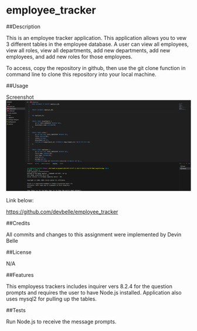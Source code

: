 # employee_tracker

##Description

This is an employee tracker application. This application allows you to vew 3 different tables in the employee database. A user can view all employees, view all roles, view all departments, add new departments, add new employees, and add new roles for those employees.

To access, copy the repository in github, then use the git clone function in command line to clone this repository into your local machine.

##Usage

Screenshot
![Screenshot](screenshot.png)

Link below:

https://github.com/devbelle/employee_tracker

##Credits

All commits and changes to this assignment were implemented by Devin Belle

##License

N/A

##Features

This employess trackers includes inquirer vers 8.2.4 for the question prompts and requires the user to have Node.js installed. Application also uses mysql2 for pulling up the tables.

##Tests

Run Node.js to receive the message prompts.
